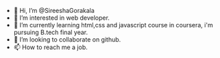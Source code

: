- 👋 Hi, I’m @SireeshaGorakala
- 👀 I’m interested in web developer.
- 🌱 I’m currently learning html,css and javascript course in coursera, i'm pursuing B.tech final year.
- 💞️ I’m looking to collaborate on github.
- 📫 How to reach me a job.

<!---
SireeshaGorakala/SireeshaGorakala is a ✨ special ✨ repository because its `README.md` (this file) appears on your GitHub profile.
You can click the Preview link to take a look at your changes.
--->
